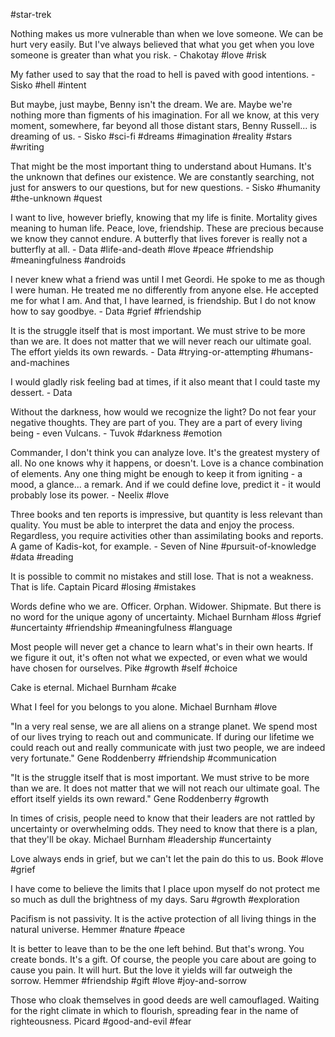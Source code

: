 #star-trek

Nothing makes us more vulnerable than when we love someone. We can be hurt very easily. But I've always believed that what you get when you love someone is greater than what you risk. - Chakotay
#love #risk 


My father used to say that the road to hell is paved with good intentions. - Sisko
#hell #intent 

But maybe, just maybe, Benny isn't the dream. We are. Maybe we're nothing more than figments of his imagination. For all we know, at this very moment, somewhere, far beyond all those distant stars, Benny Russell... is dreaming of us. - Sisko
#sci-fi #dreams #imagination #reality #stars #writing 

That might be the most important thing to understand about Humans. It's the unknown that defines our existence. We are constantly searching, not just for answers to our questions, but for new questions. - Sisko
#humanity #the-unknown #quest 

I want to live, however briefly, knowing that my life is finite. Mortality gives meaning to human life. Peace, love, friendship. These are precious because we know they cannot endure. A butterfly that lives forever is really not a butterfly at all. - Data
#life-and-death #love #peace #friendship #meaningfulness #androids 

I never knew what a friend was until I met Geordi. He spoke to me as though I were human. He treated me no differently from anyone else. He accepted me for what I am. And that, I have learned, is friendship. But I do not know how to say goodbye. - Data
#grief #friendship 

It is the struggle itself that is most important. We must strive to be more than we are. It does not matter that we will never reach our ultimate goal. The effort yields its own rewards. - Data
#trying-or-attempting #humans-and-machines

I would gladly risk feeling bad at times, if it also meant that I could taste my dessert. - Data

Without the darkness, how would we recognize the light? Do not fear your negative thoughts. They are part of you. They are a part of every living being - even Vulcans. - Tuvok #darkness #emotion 

Commander, I don't think you can analyze love. It's the greatest mystery of all. No one knows why it happens, or doesn't. Love is a chance combination of elements. Any one thing might be enough to keep it from igniting - a mood, a glance... a remark. And if we could define love, predict it - it would probably lose its power. - Neelix #love 

Three books and ten reports is impressive, but quantity is less relevant than quality. You must be able to interpret the data and enjoy the process. Regardless, you require activities other than assimilating books and reports. A game of Kadis-kot, for example. - Seven of Nine #pursuit-of-knowledge #data #reading 

It is possible to commit no mistakes and still lose. That is not a weakness. That is life. Captain Picard #losing #mistakes

Words define who we are. Officer. Orphan. Widower. Shipmate. But there is no word for the unique agony of uncertainty. Michael Burnham #loss  #grief #uncertainty #friendship #meaningfulness #language 

Most people will never get a chance to learn what's in their own hearts. If we figure it out, it's often not what we expected, or even what we would have chosen for ourselves. Pike #growth #self #choice 

Cake is eternal. Michael Burnham #cake

What I feel for you belongs to you alone. Michael Burnham #love

"In a very real sense, we are all aliens on a strange planet. We spend most of our lives trying to reach out and communicate. If during our lifetime we could reach out and really communicate with just two people, we are indeed very fortunate." Gene Roddenberry #friendship #communication 

"It is the struggle itself that is most important. We must strive to be more than we are. It does not matter that we will not reach our ultimate goal. The effort itself yields its own reward." Gene Roddenberry #growth 

In times of crisis, people need to know that their leaders are not rattled by uncertainty or overwhelming odds. They need to know that there is a plan, that they'll be okay. Michael Burnham #leadership #uncertainty 

Love always ends in grief, but we can't let the pain do this to us. Book #love #grief 

I have come to believe the limits that I place upon myself do not protect me so much as dull the brightness of my days. Saru #growth #exploration 

Pacifism is not passivity. It is the active protection of all living things in the natural universe. Hemmer #nature #peace 

It is better to leave than to be the one left behind. But that's wrong. You create bonds. It's a gift. Of course, the people you care about are going to cause you pain. It will hurt. But the love it yields will far outweigh the sorrow. Hemmer #friendship #gift #love #joy-and-sorrow 

Those who cloak themselves in good deeds are well camouflaged. Waiting for the right climate in which to flourish, spreading fear in the name of righteousness. Picard #good-and-evil #fear 